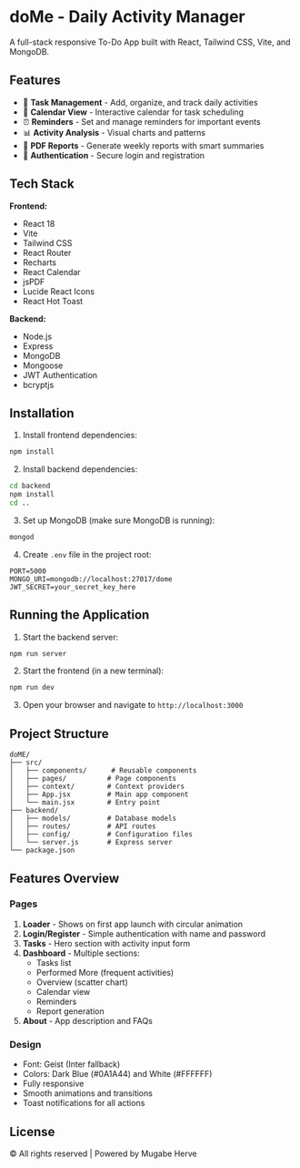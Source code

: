 # doMe - Daily Activity Manager

A full-stack responsive To-Do App built with React, Tailwind CSS, Vite, and MongoDB.

## Features

- 🎯 **Task Management** - Add, organize, and track daily activities
- 📅 **Calendar View** - Interactive calendar for task scheduling
- ⏰ **Reminders** - Set and manage reminders for important events
- 📊 **Activity Analysis** - Visual charts and patterns
- 📄 **PDF Reports** - Generate weekly reports with smart summaries
- 🔐 **Authentication** - Secure login and registration

## Tech Stack

**Frontend:**
- React 18
- Vite
- Tailwind CSS
- React Router
- Recharts
- React Calendar
- jsPDF
- Lucide React Icons
- React Hot Toast

**Backend:**
- Node.js
- Express
- MongoDB
- Mongoose
- JWT Authentication
- bcryptjs

## Installation

1. Install frontend dependencies:
```bash
npm install
```

2. Install backend dependencies:
```bash
cd backend
npm install
cd ..
```

3. Set up MongoDB (make sure MongoDB is running):
```bash
mongod
```

4. Create `.env` file in the project root:
```
PORT=5000
MONGO_URI=mongodb://localhost:27017/dome
JWT_SECRET=your_secret_key_here
```

## Running the Application

1. Start the backend server:
```bash
npm run server
```

2. Start the frontend (in a new terminal):
```bash
npm run dev
```

3. Open your browser and navigate to `http://localhost:3000`

## Project Structure

```
doME/
├── src/
│   ├── components/      # Reusable components
│   ├── pages/          # Page components
│   ├── context/        # Context providers
│   ├── App.jsx         # Main app component
│   └── main.jsx        # Entry point
├── backend/
│   ├── models/         # Database models
│   ├── routes/         # API routes
│   ├── config/         # Configuration files
│   └── server.js       # Express server
└── package.json
```

## Features Overview

### Pages

1. **Loader** - Shows on first app launch with circular animation
2. **Login/Register** - Simple authentication with name and password
3. **Tasks** - Hero section with activity input form
4. **Dashboard** - Multiple sections:
   - Tasks list
   - Performed More (frequent activities)
   - Overview (scatter chart)
   - Calendar view
   - Reminders
   - Report generation
5. **About** - App description and FAQs

### Design

- Font: Geist (Inter fallback)
- Colors: Dark Blue (#0A1A44) and White (#FFFFFF)
- Fully responsive
- Smooth animations and transitions
- Toast notifications for all actions

## License

© All rights reserved | Powered by Mugabe Herve

